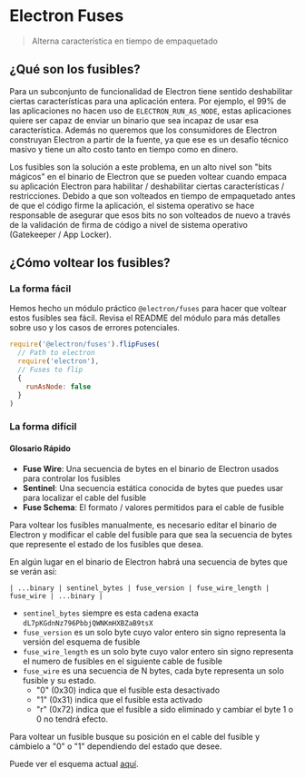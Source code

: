 # Electron Fuses

> Alterna característica en tiempo de empaquetado

## ¿Qué son los fusibles?

Para un subconjunto de funcionalidad de Electron tiene sentido deshabilitar ciertas características para una aplicación entera.  Por ejemplo, el 99% de las aplicaciones no hacen uso de `ELECTRON_RUN_AS_NODE`, estas aplicaciones quiere ser capaz de enviar un binario que sea incapaz de usar esa característica.  Además no queremos que los consumidores de Electron construyan Electron a partir de la fuente, ya que ese es un desafío técnico masivo y tiene un alto costo tanto en tiempo como en dinero.

Los fusibles son la solución a este problema, en un alto nivel son "bits mágicos" en el binario de Electron que se pueden voltear cuando empaca su aplicación Electron para habilitar / deshabilitar ciertas características / restricciones.  Debido a que son volteados en tiempo de empaquetado antes de que el código firme la aplicación, el sistema operativo se hace responsable de asegurar que esos bits no son volteados de nuevo a través de la validación de firma de código a nivel de sistema operativo (Gatekeeper / App Locker).

## ¿Cómo voltear los fusibles?

### La forma fácil

Hemos hecho un módulo práctico `@electron/fuses` para hacer que voltear estos fusibles sea fácil.  Revisa el README del módulo para más detalles sobre uso y los casos de errores potenciales.

```js
require('@electron/fuses').flipFuses(
  // Path to electron
  require('electron'),
  // Fuses to flip
  {
    runAsNode: false
  }
)
```

### La forma difícil

#### Glosario Rápido

* **Fuse Wire**: Una secuencia de bytes en el binario de Electron usados para controlar los fusibles
* **Sentinel**: Una secuencia estática conocida de bytes que puedes usar para localizar el cable del fusible
* **Fuse Schema**: El formato / valores permitidos para el cable de fusible

Para voltear los fusibles manualmente, es necesario editar el binario de Electron y modificar el cable del fusible para que sea la secuencia de bytes que represente el estado de los fusibles que desea.

En algún lugar en el binario de Electron habrá una secuencia de bytes que se verán así:

```text
| ...binary | sentinel_bytes | fuse_version | fuse_wire_length | fuse_wire | ...binary |
```

* `sentinel_bytes` siempre es esta cadena exacta `dL7pKGdnNz796PbbjQWNKmHXBZaB9tsX`
* `fuse_version` es un solo byte cuyo valor entero sin signo representa la versión del esquema de fusible
* `fuse_wire_length` es un solo byte cuyo valor entero sin signo representa el numero de fusibles en el siguiente cable de fusible
* `fuse_wire` es una secuencia de N bytes, cada byte representa un solo fusible y su estado.
  * "0" (0x30) indica que el fusible esta desactivado
  * "1" (0x31) indica que el fusible esta activado
  * "r" (0x72) indica que el fusible a sido eliminado y cambiar el byte 1 o 0 no tendrá efecto.

Para voltear un fusible busque su posición en el cable del fusible y cámbielo a "0" o "1" dependiendo del estado que desee.

Puede ver el esquema actual [aquí](https://github.com/electron/electron/blob/master/build/fuses/fuses.json).
